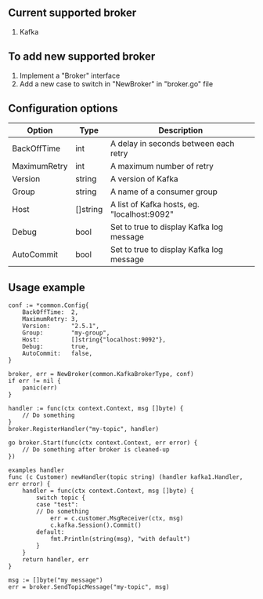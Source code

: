 Current supported broker
----------

1. Kafka

To add new supported broker
----------

1. Implement a "Broker" interface
2. Add a new case to switch in "NewBroker" in "broker.go" file

Configuration options
----------

|Option          |Type     |Description                                |
|----------------|---------|-------------------------------------------|
|BackOffTime     |int      |A delay in seconds between each retry      |
|MaximumRetry    |int      |A maximum number of retry                  |
|Version         |string   |A version of Kafka                         |
|Group           |string   |A name of a consumer group                 |
|Host            |[]string |A list of Kafka hosts, eg. "localhost:9092"|
|Debug           |bool     |Set to true to display Kafka log message   |
|AutoCommit      |bool     |Set to true to display Kafka log message   |

Usage example
----------

```
conf := *common.Config{
    BackOffTime:  2,
    MaximumRetry: 3,
    Version:      "2.5.1",
    Group:        "my-group",
    Host:         []string{"localhost:9092"},
    Debug:        true,
    AutoCommit:   false,
}

broker, err = NewBroker(common.KafkaBrokerType, conf)
if err != nil {
    panic(err)
}

handler := func(ctx context.Context, msg []byte) {
    // Do something
}
broker.RegisterHandler("my-topic", handler)

go broker.Start(func(ctx context.Context, err error) {
    // Do something after broker is cleaned-up
})

examples handler
func (c Customer) newHandler(topic string) (handler kafka1.Handler, err error) {
	handler = func(ctx context.Context, msg []byte) {
		switch topic {
		case "test":
		// Do something
			err = c.customer.MsgReceiver(ctx, msg)
			c.kafka.Session().Commit()
		default:
			fmt.Println(string(msg), "with default")
		}
	}
	return handler, err
}

msg := []byte("my message")
err = broker.SendTopicMessage("my-topic", msg)
```